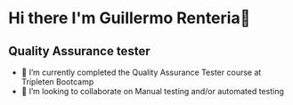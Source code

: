 # Hi there I'm Guillermo Renteria👋
## Quality Assurance tester


- 🌱 I’m currently completed the Quality Assurance Tester course at Tripleten Bootcamp
- 👯 I’m looking to collaborate on Manual testing and/or automated testing


